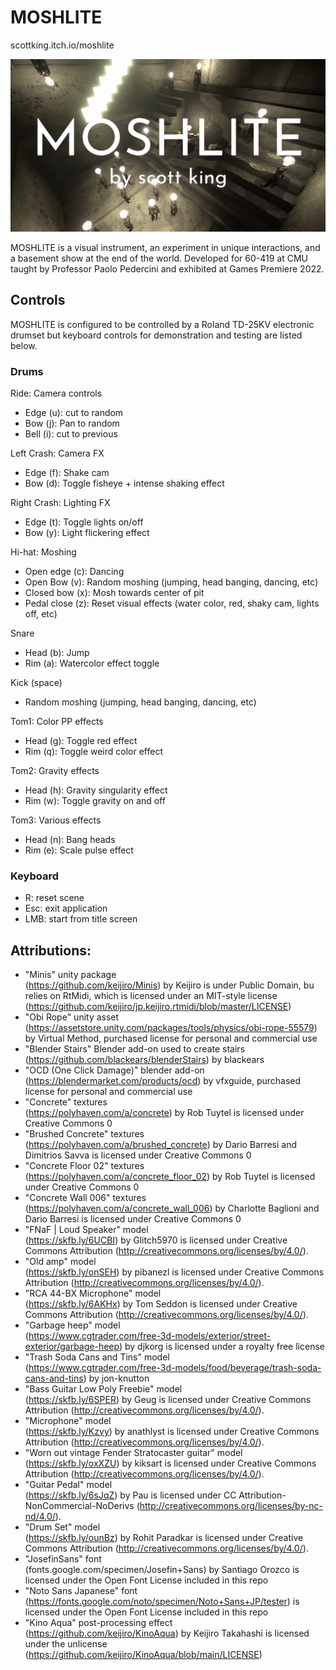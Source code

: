# MOSHLITE

<a>scottking.itch.io/moshlite</a>

![Screen Shot](Screenshot.png)

MOSHLITE is a visual instrument, an experiment in unique interactions, and a basement show at the end of the world. 
Developed for 60-419 at CMU taught by Professor Paolo Pedercini and exhibited at Games Premiere 2022.<br>

## Controls

MOSHLITE is configured to be controlled by a Roland TD-25KV electronic drumset but keyboard controls for demonstration and testing are listed below. <br>


### Drums
Ride: Camera controls
- Edge (u): cut to random
- Bow (j): Pan to random
- Bell (i): cut to previous

Left Crash: Camera FX
- Edge (f): Shake cam
- Bow (d): Toggle fisheye + intense shaking effect

Right Crash: Lighting FX
- Edge (t): Toggle lights on/off
- Bow (y): Light flickering effect

Hi-hat: Moshing
- Open edge (c): Dancing
- Open Bow (v): Random moshing (jumping, head banging, dancing, etc)
- Closed bow (x): Mosh towards center of pit 
- Pedal close (z): Reset visual effects (water color, red, shaky cam, lights off, etc)

Snare
- Head (b): Jump
- Rim (a): Watercolor effect toggle

Kick (space)
- Random moshing (jumping, head banging, dancing, etc)

Tom1: Color PP effects
- Head (g): Toggle red effect
- Rim (q): Toggle weird color effect

Tom2: Gravity effects
- Head (h): Gravity singularity effect
- Rim (w): Toggle gravity on and off

Tom3: Various effects
- Head (n): Bang heads
- Rim (e): Scale pulse effect

### Keyboard
- R: reset scene
- Esc: exit application
- LMB: start from title screen


## Attributions:
- "Minis" unity package <br>
	(https://github.com/keijiro/Minis) by Keijiro is under Public Domain, 
	bu relies on RtMidi, which is licensed under an MIT-style license (https://github.com/keijiro/jp.keijiro.rtmidi/blob/master/LICENSE)
- "Obi Rope" unity asset <br>
	(https://assetstore.unity.com/packages/tools/physics/obi-rope-55579) by Virtual Method, purchased license for personal and commercial use
- "Blender Stairs" Blender add-on used to create stairs <br> 
	(https://github.com/blackears/blenderStairs) by blackears
- "OCD (One Click Damage)" blender add-on <br>
	(https://blendermarket.com/products/ocd) by vfxguide, purchased license for personal and commercial use 
- "Concrete" textures <br>
	(https://polyhaven.com/a/concrete) by Rob Tuytel is licensed under Creative Commons 0
- "Brushed Concrete" textures <br>
	(https://polyhaven.com/a/brushed_concrete) by Dario Barresi and Dimitrios Savva is licensed under Creative Commons 0
- "Concrete Floor 02" textures <br>
	(https://polyhaven.com/a/concrete_floor_02) by Rob Tuytel is licensed under Creative Commons 0
- "Concrete Wall 006" textures <br>
	(https://polyhaven.com/a/concrete_wall_006) by Charlotte Baglioni and Dario Barresi is licensed under Creative Commons 0
- "FNaF | Loud Speaker" model <br>
	(https://skfb.ly/6UCBI) by Glitch5970 is licensed under Creative Commons Attribution (http://creativecommons.org/licenses/by/4.0/).
- "Old amp" model <br> 
	(https://skfb.ly/onSEH) by pibanezl is licensed under Creative Commons Attribution (http://creativecommons.org/licenses/by/4.0/).
- "RCA 44-BX Microphone" model <br>
	(https://skfb.ly/6AKHx) by Tom Seddon is licensed under Creative Commons Attribution (http://creativecommons.org/licenses/by/4.0/).
- "Garbage heep" model <br>
	(https://www.cgtrader.com/free-3d-models/exterior/street-exterior/garbage-heep) by djkorg is licensed under a royalty free license
- "Trash Soda Cans and Tins" model <br>
	(https://www.cgtrader.com/free-3d-models/food/beverage/trash-soda-cans-and-tins) by jon-knutton
- "Bass Guitar Low Poly Freebie" model <br>
	(https://skfb.ly/6SPER) by Geug is licensed under Creative Commons Attribution (http://creativecommons.org/licenses/by/4.0/).
- "Microphone" model <br> 
	(https://skfb.ly/Kzvy) by anathlyst is licensed under Creative Commons Attribution (http://creativecommons.org/licenses/by/4.0/).
- "Worn out vintage Fender Stratocaster guitar" model <br>
	(https://skfb.ly/oxXZU) by kiksart is licensed under Creative Commons Attribution (http://creativecommons.org/licenses/by/4.0/).
- "Guitar Pedal" model <br> 
	(https://skfb.ly/6sJqZ) by Pau is licensed under CC Attribution-NonCommercial-NoDerivs (http://creativecommons.org/licenses/by-nc-nd/4.0/).
- "Drum Set" model <br>
	(https://skfb.ly/ounBz) by Rohit Paradkar is licensed under Creative Commons Attribution (http://creativecommons.org/licenses/by/4.0/).
- "JosefinSans" font <br>
	(fonts.google.com/specimen/Josefin+Sans) by Santiago Orozco is licensed under the Open Font License included in this repo
- "Noto Sans Japanese" font <br>
	(https://fonts.google.com/noto/specimen/Noto+Sans+JP/tester) is licensed under the Open Font License included in this repo 
- "Kino Aqua" post-processing effect <br>
	(https://github.com/keijiro/KinoAqua) by Keijiro Takahashi is licensed under the unlicense (https://github.com/keijiro/KinoAqua/blob/main/LICENSE)
